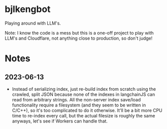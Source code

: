 # bjlkengbot
Playing around with LLM's.

Note: I know the code is a mess but this is a one-off project to play with LLM's and Cloudflare, not anything close to production, so don't judge!

# Notes

## 2023-06-13
* Instead of serializing index, just re-build index from scratch using the
  crawled, split JSON because none of the indexes in langchainJS can read from
  arbitrary strings.  All the non-server index save/load functionality require a
  filesystem (and they seem to be written in C/C++), so it's too complicated to do it otherwise.  It'll be a bit more CPU time to re-index every call, but the actual filesize is roughly the same anyways, let's see if Workers can handle that.